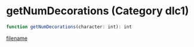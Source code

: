 # getNumDecorations (Category dlc1)

```js
function getNumDecorations(character: int): int
```

[filename](getNumDecorations_m.md ':include')